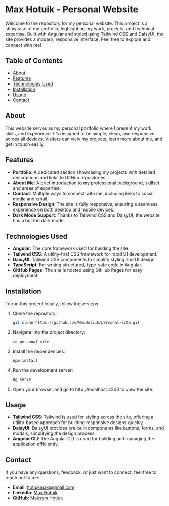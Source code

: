 # Max Hotuik - Personal Website

Welcome to the repository for my personal website. This project is a showcase of my portfolio, highlighting my work, projects, and technical expertise. Built with Angular and styled using Tailwind CSS and DaisyUI, the site provides a modern, responsive interface. Feel free to explore and connect with me!

## Table of Contents

- [About](#about)
- [Features](#features)
- [Technologies Used](#technologies-used)
- [Installation](#installation)
- [Usage](#usage)
- [Contact](#contact)

## About

This website serves as my personal portfolio where I present my work, skills, and experience. It’s designed to be simple, clean, and responsive across all devices. Visitors can view my projects, learn more about me, and get in touch easily.

## Features

- **Portfolio**: A dedicated section showcasing my projects with detailed descriptions and links to GitHub repositories.
- **About Me**: A brief introduction to my professional background, skillset, and areas of expertise.
- **Contact**: Multiple ways to connect with me, including links to social media and email.
- **Responsive Design**: The site is fully responsive, ensuring a seamless experience on both desktop and mobile devices.
- **Dark Mode Support**: Thanks to Tailwind CSS and DaisyUI, the website has a built-in dark mode.

## Technologies Used

- **Angular**: The core framework used for building the site.
- **Tailwind CSS**: A utility-first CSS framework for rapid UI development.
- **DaisyUI**: Tailwind CSS components to simplify styling and UI design.
- **TypeScript**: For writing structured, type-safe code in Angular.
- **GitHub Pages**: The site is hosted using GitHub Pages for easy deployment.

## Installation

To run this project locally, follow these steps:

1. Clone the repository:
    ```bash
    git clone https://github.com/MaxHotiuk/personal-site.git
2. Navigate into the project directory:
    ```bash
    cd personal-site
3. Install the dependencies:
    ```bash
    npm install
4. Run the development server:
    ```bash
    ng serve
5. Open your browser and go to http://localhost:4200 to view the site.

## Usage

- **Tailwind CSS**: Tailwind is used for styling across the site, offering a utility-based approach for building responsive designs quickly.
- **DaisyUI**: DaisyUI provides pre-built components like buttons, forms, and modals, simplifying the design process.
- **Angular CLI**: The Angular CLI is used for building and managing the application efficiently.

## Contact

If you have any questions, feedback, or just want to connect, feel free to reach out to me:

- **Email**: hotiukmax@gmail.com
- **LinkedIn**: [Max Hotuik](https://github.com/MaxHotiuk)
- **GitHub**: [Maksym Hotiuk](https://www.linkedin.com/in/maxhotiuk/)
